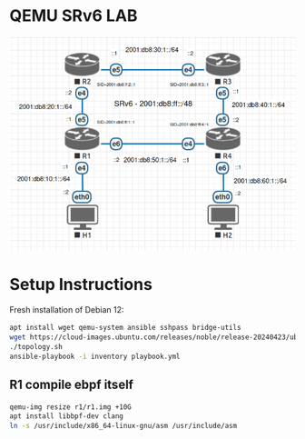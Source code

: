 # QEMU SRv6 LAB

<div align="center"><img src="./qemu-virtual-srv6.png" /></div>

# Setup Instructions

Fresh installation of Debian 12:

```bash
apt install wget qemu-system ansible sshpass bridge-utils
wget https://cloud-images.ubuntu.com/releases/noble/release-20240423/ubuntu-24.04-server-cloudimg-amd64.img -O base.img
./topology.sh
ansible-playbook -i inventory playbook.yml
```

## R1 compile ebpf itself
```bash
qemu-img resize r1/r1.img +10G
apt install libbpf-dev clang
ln -s /usr/include/x86_64-linux-gnu/asm /usr/include/asm
```